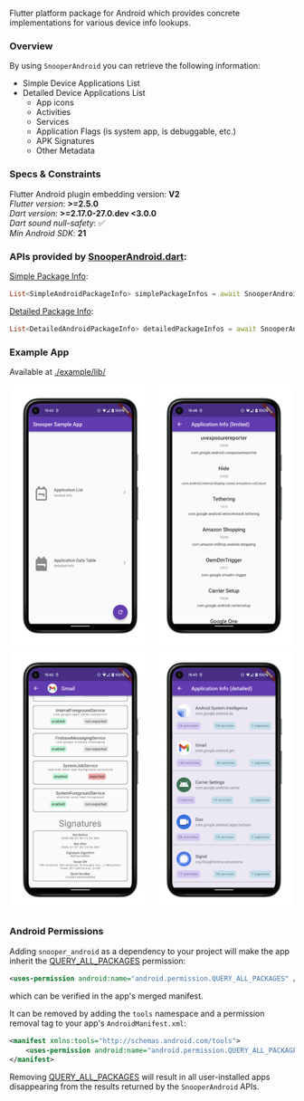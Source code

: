 Flutter platform package for Android which provides concrete implementations for various device info
lookups.

### Overview

By using `SnooperAndroid` you can retrieve the following information:

- Simple Device Applications List
- Detailed Device Applications List
    - App icons
    - Activities
    - Services
    - Application Flags (is system app, is debuggable, etc.)
    - APK Signatures
    - Other Metadata
  
### Specs & Constraints  
Flutter Android plugin embedding version: **V2**  
*Flutter version*: **>=2.5.0**  
*Dart version*: **>=2.17.0-27.0.dev <3.0.0**  
*Dart sound null-safety*: ✅   
*Min Android SDK*: **21**  

### APIs provided by [SnooperAndroid.dart](./lib/snooper_android.dart):
[Simple Package Info](./lib/model/simple_android_package_info.dart):
```dart
List<SimpleAndroidPackageInfo> simplePackageInfos = await SnooperAndroid.simplePackageInfos;
```

[Detailed Package Info](./lib/model/detailed_android_package_info.dart):
```dart
List<DetailedAndroidPackageInfo> detailedPackageInfos = await SnooperAndroid.detailedPackageInfos;
```


### Example App
Available at [./example/lib/](./example/lib/)  

<p float="left">
  <img src="docs/media/sample-home.png" width="250">
  <img src="docs/media/sample-packages-simple.png" width="250">
  <img src="docs/media/sample-packages-detailed.png" width="250">
  <img src="docs/media/sample-packages-detailed-dashboard.png" width="250">
</p>


### Android Permissions
Adding `snooper_android` as a dependency to your project will make the app inherit the [QUERY_ALL_PACKAGES](https://developer.android.com/reference/android/Manifest.permission#QUERY_ALL_PACKAGES)
permission:
```xml
<uses-permission android:name="android.permission.QUERY_ALL_PACKAGES" />
```
which can be verified in the app's merged manifest.

It can be removed by adding the `tools` namespace and a permission removal tag to your app's `AndroidManifest.xml`:
```xml
<manifest xmlns:tools="http://schemas.android.com/tools">
    <uses-permission android:name="android.permission.QUERY_ALL_PACKAGES" tools:node="remove" />
</manifest>
```

Removing [QUERY_ALL_PACKAGES](https://developer.android.com/reference/android/Manifest.permission#QUERY_ALL_PACKAGES) will result in all user-installed apps disappearing from the results returned by the `SnooperAndroid` APIs.